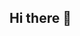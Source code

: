 ## Hi there 👋

<!--
**Farhan11-S/Farhan11-S** is a ✨ _special_ ✨ repository because its `README.md` (this file) appears on your GitHub profile.

Here are some ideas to get you started:

- 🔭 I’m currently working on nothing
- 🌱 I’m currently learning nothing
- 👯 I’m looking to collaborate on nothing
- 🤔 I’m looking for help with nothing
- 💬 Ask me about nothing
- 📫 How to reach me: 
- 😄 Pronouns: 
- ⚡ Fun fact: many times, fun fact is not a happy fact
-->
